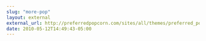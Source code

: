 ```yaml
---
slug: "more-pop"
layout: external
external_url: http://preferredpopcorn.com/sites/all/themes/preferred_popcorn/_img/bg_popcorn_column.png
date: 2010-05-12T14:49:43-05:00
---
```

